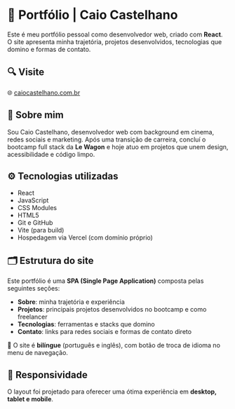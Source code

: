 # 💼 Portfólio | Caio Castelhano

Este é meu portfólio pessoal como desenvolvedor web, criado com **React**. O site apresenta minha trajetória, projetos desenvolvidos, tecnologias que domino e formas de contato.

## 🔍 Visite

🌐 [caiocastelhano.com.br](https://caiocastelhano.com.br)

## 🧑 Sobre mim

Sou Caio Castelhano, desenvolvedor web com background em cinema, redes sociais e marketing. Após uma transição de carreira, concluí o bootcamp full stack da **Le Wagon** e hoje atuo em projetos que unem design, acessibilidade e código limpo.

## ⚙️ Tecnologias utilizadas

- React  
- JavaScript  
- CSS Modules  
- HTML5  
- Git e GitHub  
- Vite (para build)  
- Hospedagem via Vercel (com domínio próprio)

## 🗂️ Estrutura do site

Este portfólio é uma **SPA (Single Page Application)** composta pelas seguintes seções:

- **Sobre**: minha trajetória e experiência  
- **Projetos**: principais projetos desenvolvidos no bootcamp e como freelancer  
- **Tecnologias**: ferramentas e stacks que domino  
- **Contato**: links para redes sociais e formas de contato direto

💬 O site é **bilíngue** (português e inglês), com botão de troca de idioma no menu de navegação.

## 📱 Responsividade

O layout foi projetado para oferecer uma ótima experiência em **desktop, tablet e mobile**.
